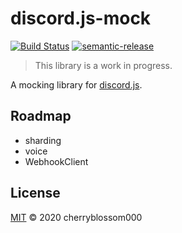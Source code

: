 # discord.js-mock

<!-- markdownlint-disable MD013 -->
[![Build Status](https://img.shields.io/github/workflow/status/cherryblossom000/discord.js-mock/CI?logo=github&style=for-the-badge)](https://github.com/cherryblossom000/discord.js-mock/actions/workflows/ci.yml)
[![semantic-release](https://img.shields.io/badge/%20%20%F0%9F%93%A6%F0%9F%9A%80-semantic--release-e10079.svg?style=for-the-badge)](https://github.com/semantic-release/semantic-release)
<!-- markdownlint-enable MD013 -->

> This library is a work in progress.

A mocking library for [discord.js](https://discord.js.org).

## Roadmap

- sharding
- voice
- WebhookClient

## License

[MIT](LICENSE) © 2020 cherryblossom000

